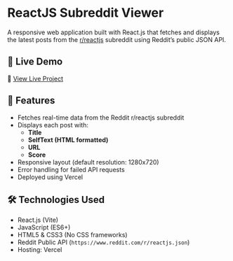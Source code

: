 # ReactJS Subreddit Viewer

A responsive web application built with React.js that fetches and displays the latest posts from the [r/reactjs](https://www.reddit.com/r/reactjs) subreddit using Reddit’s public JSON API.

## 🚀 Live Demo  
🔗 [View Live Project](https://reactjs-subreddit-viewer.vercel.app/)

## 📌 Features  
- Fetches real-time data from the Reddit r/reactjs subreddit  
- Displays each post with:  
  - **Title**  
  - **SelfText (HTML formatted)**  
  - **URL**  
  - **Score**  
- Responsive layout (default resolution: 1280x720)  
- Error handling for failed API requests  
- Deployed using Vercel

## 🛠️ Technologies Used  
- React.js (Vite)  
- JavaScript (ES6+)  
- HTML5 & CSS3 (No CSS frameworks)  
- Reddit Public API (`https://www.reddit.com/r/reactjs.json`)  
- Hosting: Vercel

